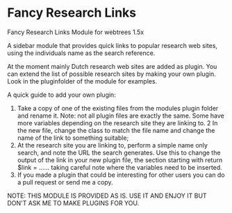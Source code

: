 Fancy Research Links
====================

Fancy Research Links Module for webtrees 1.5x

A sidebar module that provides quick links to popular research web sites, using the individuals name as the search reference.

At the moment mainly Dutch research web sites are added as plugin. You can extend the list of possible research sites by making your own plugin.
Look in the pluginfolder of the module for examples.

A quick guide to add your own plugin:
1. Take a copy of one of the existing files from the modules plugin folder and rename it. Note: not all plugin files are exactly the same. Some have more variables depending on the research site they are linking to.
2 In the new file, change the class to match the file name and change the name of the link to something suitable;
3. At the research site you are linking to, perform a simple name only search, and note the URL the search generates. Use this to change the output of the link in your new plugin file, the section starting with return $link = ...... taking careful note where the variables need to be inserted.
4. If you made a plugin that could be interesting for other users you can do a pull request or send me a copy.

NOTE: THIS MODULE IS PROVIDED AS IS. USE IT AND ENJOY IT BUT DON'T ASK ME TO MAKE PLUGINS FOR YOU.